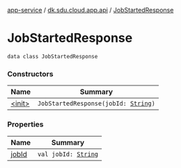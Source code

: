 [app-service](../../index.md) / [dk.sdu.cloud.app.api](../index.md) / [JobStartedResponse](./index.md)

# JobStartedResponse

`data class JobStartedResponse`

### Constructors

| Name | Summary |
|---|---|
| [&lt;init&gt;](-init-.md) | `JobStartedResponse(jobId: `[`String`](https://kotlinlang.org/api/latest/jvm/stdlib/kotlin/-string/index.html)`)` |

### Properties

| Name | Summary |
|---|---|
| [jobId](job-id.md) | `val jobId: `[`String`](https://kotlinlang.org/api/latest/jvm/stdlib/kotlin/-string/index.html) |
